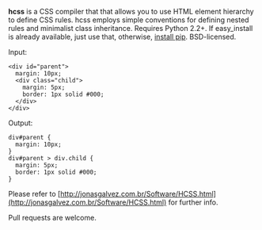 **hcss** is a CSS compiler that that allows you to use HTML element hierarchy to define CSS rules. hcss employs simple conventions for defining nested rules and minimalist class inheritance. Requires Python 2.2+. If easy_install is already available, just use that, otherwise, [install pip](http://pip.openplans.org/). BSD-licensed.

Input:

    <div id="parent">
      margin: 10px;
      <div class="child">
        margin: 5px;
        border: 1px solid #000;
      </div>
    </div>
    
Output:

    div#parent {
      margin: 10px;
    }
    div#parent > div.child {
      margin: 5px;
      border: 1px solid #000;
    }
    
    
Please refer to [http://jonasgalvez.com.br/Software/HCSS.html](http://jonasgalvez.com.br/Software/HCSS.html) for further info.

Pull requests are welcome.